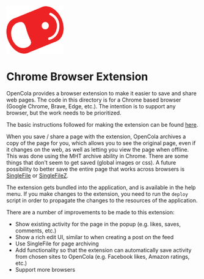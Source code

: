 <img src="../../img/pull-tab.svg" width="150" />

# Chrome Browser Extension

OpenCola provides a browser extension to make it easier to save and share web pages. The code in this directory is for a Chrome based browser (Google Chrome, Brave, Edge, etc.). The intention is to support any browser, but the work needs to be prioritized. 

The basic instructions followed for making the extension can be found [here](https://developer.chrome.com/docs/extensions/mv3/getstarted/).

When you save / share a page with the extension, OpenCola archives a copy of the page for you, which allows you to see the original page, even if it changes on the web, as well as letting you view the page when offline. This was done using the MHT archive ability in Chrome. There are some things that don't seem to get saved (global images or css). A future possibility to better save the entire page that works across browsers is [SingleFile](https://github.com/gildas-lormeau/SingleFile) or [SingleFileZ](https://github.com/gildas-lormeau/SingleFileZ).

The extension gets bundled into the application, and is available in the help menu. If you make changes to the extension, you need to run the ```deploy``` script in order to propagate the changes to the resources of the application.

There are a number of improvements to be made to this extension:

* Show existing activity for the page in the popup (e.g. likes, saves, comments, etc.)
* Show a rich edit UI, similar to when creating a post on the feed
* Use SingleFile for page archiving
* Add functionality so that the extension can automatically save activity from chosen sites to OpenCola (e.g. Facebook likes, Amazon ratings, etc.)
* Support more browsers